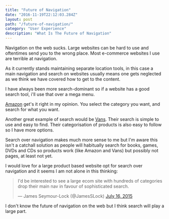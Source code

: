 ```yaml
---
title: "Future of Navigation"
date: "2016-11-19T22:12:03.284Z"
layout: post
path: "/future-of-navigation/"
category: "User Experience"
description: "What Is The Future of Navigation"
---
```


Navigation on the web sucks. Large websites can be hard to use and oftentimes send you to the wrong place. Most e-commerce websites I use are terrible at navigation.

As it currently stands maintaining separate location tools, in this case a main navigation and search on websites usually means one gets neglected as we think we have covered how to get to the content.

I have always been more search-dominant so if a website has a good search tool, i'll use that over a mega menu.

[Amazon](http://www.amazon.co.uk/) get's it right in my opinion. You select the category you want, and search for what you want.

Another great example of search would be [Vans](http://vans.co.uk/). Their search is simple to use and easy to find. Their categorisation of products is also easy to follow so I have more options.

Search over navigation makes much more sense to me but I'm aware this isn't a catchall solution as people will habitually search for books, games, DVDs and CDs so products work (like Amazon and Vans) but possibly not pages, at least not yet.

I would love for a large product based website opt for search over navigation and it seems I am not alone in this thinking:

<blockquote class="twitter-tweet" lang="en"><p lang="en" dir="ltr">I&#39;d be interested to see a large ecom site with hundreds of categories drop their main nav in favour of sophisticated search.</p>&mdash; James Seymour-Lock (@JamesSLock) <a href="https://twitter.com/JamesSLock/status/621544369229709313">July 16, 2015</a></blockquote>
<script async src="//platform.twitter.com/widgets.js" charset="utf-8"></script>

I don't know the future of navigation on the web but I think search will play a large part.
